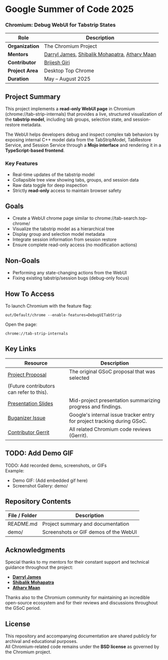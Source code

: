 # Google Summer of Code 2025 

### Chromium: Debug WebUI for Tabstrip States

| Role | Description |
|------|--------------|
| **Organization** | The Chromium Project |
| **Mentors** | [Darryl James](https://chromium-review.googlesource.com/q/owner:dljames@chromium.org), [Shibalik Mohapatra](https://chromium-review.googlesource.com/q/owner:shibalik@chromium.org), [Atharv Maan](https://chromium-review.googlesource.com/q/owner:atharvmaan@chromium.org) |
| **Contributor** | [Brijesh Giri](https://chromium-review.googlesource.com/q/owner:brijeshvgiri@gmail.com) |
| **Project Area** | Desktop Top Chrome |
| **Duration** | May – August 2025 |

## Project Summary

This project implements a **read-only WebUI page** in Chromium (chrome://tab-strip-internals) that provides a live, structured visualization of the **tabstrip model**, including tab groups, selection state, and session-restore metadata.

The WebUI helps developers debug and inspect complex tab behaviors by exposing internal C++ model data from the TabStripModel, TabRestore Service, and Session Service through a **Mojo interface** and rendering it in a **TypeScript-based frontend**.

### Key Features
- Real-time updates of the tabstrip model  
- Collapsible tree view showing tabs, groups, and session data  
- Raw data toggle for deep inspection  
- Strictly **read-only** access to maintain browser safety

## Goals

- Create a WebUI chrome page similar to chrome://tab-search.top-chrome/  
- Visualize the tabstrip model as a hierarchical tree  
- Display group and selection model metadata  
- Integrate session information from session restore  
- Ensure complete read-only access (no modification actions)

## Non-Goals

- Performing any state-changing actions from the WebUI  
- Fixing existing tabstrip/session bugs (debug-only focus)

## How To Access

To launch Chromium with the feature flag:

    out/Default/chrome --enable-features=DebugUITabStrip

Open the page:

    chrome://tab-strip-internals

## Key Links

| Resource | Description |
|-----------|-------------|
| [Project Proposal](https://docs.google.com/document/d/e/2PACX-1vRxbZNAwQaeUCgdnjFE9greSpvEhY9ikNFrr4Bx2XUt5TZ6xYlrZY64dA2ijjXdW6Vd2DadDBgmB68s/pub) | The original GSoC proposal that was selected 
(Future contributors can refer to this). |
| [Presentation Slides](https://docs.google.com/presentation/d/1flYoOy7ZYUmdnPUZ1WZG4AbTBqxyrEihbS9rJepRhp4/edit?usp=sharing) | Mid-project presentation summarizing progress and findings. |
| [Buganizer Issue](https://issues.chromium.org/issues/427204855) | Google's internal issue tracker entry for project tracking during GSoC. |
| [Contributor Gerrit](https://chromium-review.googlesource.com/q/owner:brijeshvgiri@gmail.com) | All related Chromium code reviews (Gerrit). |

## TODO: Add Demo GIF

TODO: Add recorded demo, screenshots, or GIFs  <br/>
Example:

- Demo GIF: (Add embedded gif here) 
- Screenshot Gallery: demo/

## Repository Contents

| File / Folder | Description |
|---------------|-------------|
| README.md | Project summary and documentation |
| demo/ | Screenshots or GIF demos of the WebUI |

## Acknowledgments

Special thanks to my mentors for their constant support and technical guidance throughout the project:

- **[Darryl James](https://chromium-review.googlesource.com/q/owner:darryljames%2540chromium.org)**
- **[Shibalik Mohapatra](https://chromium-review.googlesource.com/q/owner:shibalik%2540chromium.org)**
- **[Atharv Maan](https://chromium-review.googlesource.com/q/owner:atharvmaan%2540chromium.org)**

Thanks also to the Chromium community for maintaining an incredible open-source ecosystem and for their reviews and discussions throughout the GSoC period.

## License

This repository and accompanying documentation are shared publicly for archival and educational purposes.  
All Chromium-related code remains under the **BSD license** as governed by the Chromium project.
